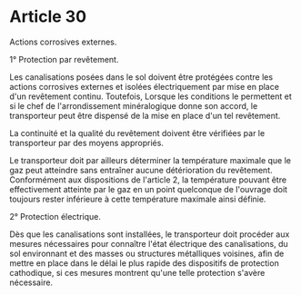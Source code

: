 # Article 30

Actions corrosives externes.

1° Protection par revêtement.

Les canalisations posées dans le sol doivent être protégées contre les actions corrosives externes et isolées électriquement par mise en place d'un revêtement continu. Toutefois, Lorsque les conditions le permettent et si le chef de l'arrondissement minéralogique donne son accord, le transporteur peut être dispensé de la mise en place d'un tel revêtement.

La continuité et la qualité du revêtement doivent être vérifiées par le transporteur par des moyens appropriés.

Le transporteur doit par ailleurs déterminer la température maximale que le gaz peut atteindre sans entraîner aucune détérioration du revêtement. Conformément aux dispositions de l'article 2, la température pouvant être effectivement atteinte par le gaz en un point quelconque de l'ouvrage doit toujours rester inférieure à cette température maximale ainsi définie.

2° Protection électrique.

Dès que les canalisations sont installées, le transporteur doit procéder aux mesures nécessaires pour connaître l'état électrique des canalisations, du sol environnant et des masses ou structures métalliques voisines, afin de mettre en place dans le délai le plus rapide des dispositifs de protection cathodique, si ces mesures montrent qu'une telle protection s'avère nécessaire.
